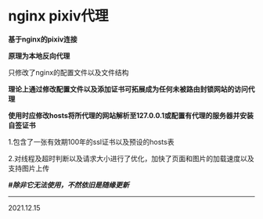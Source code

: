 # nginx pixiv代理

**基于nginx的pixiv连接**

**原理为本地反向代理**

只修改了nginx的配置文件以及文件结构

**理论上通过修改配置文件以及添加证书可拓展成为任何未被路由封锁网站的访问代理**

**使用时应修改hosts将所代理的网站解析至127.0.0.1或配置有代理的服务器并安装自签证书**

1.包含了一张有效期100年的ssl证书以及预设的hosts表

2.对线程及超时判断以及请求大小进行了优化，加快了页面和图片的加载速度以及支持图片上传

***#除非它无法使用，不然依旧是随缘更新***

---------------------

2021.12.15

